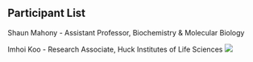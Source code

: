 ## Participant List

Shaun Mahony - Assistant Professor, Biochemistry & Molecular Biology

Imhoi Koo - Research Associate, Huck Institutes of Life Sciences 
![](https://images-na.ssl-images-amazon.com/images/M/MV5BNzIwNjk1NTMwMF5BMl5BanBnXkFtZTcwNDgyNjMzNA@@._V1_.jpg)

